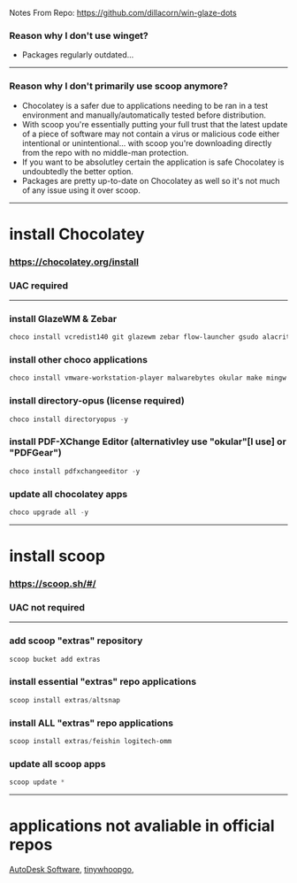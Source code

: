 Notes From Repo: https://github.com/dillacorn/win-glaze-dots

### Reason why I don't use winget? 

- Packages regularly outdated...

---

### Reason why I don't primarily use scoop anymore?

- Chocolatey is a safer due to applications needing to be ran in a test environment and manually/automatically tested before distribution.
- With scoop you're essentially putting your full trust that the latest update of a piece of software may not contain a virus or malicious code either intentional or unintentional... with scoop you're downloading directly from the repo with no middle-man protection.
- If you want to be absolutley certain the application is safe Chocolatey is undoubtedly the better option.
- Packages are pretty up-to-date on Chocolatey as well so it's not much of any issue using it over scoop.

---

# install Chocolatey
### https://chocolatey.org/install
### UAC required

---

### install GlazeWM & Zebar
```powershell
choco install vcredist140 git glazewm zebar flow-launcher gsudo alacritty flameshot powertoys eartrumpet winspy wingetui -y
```

### install other choco applications
```powershell
choco install vmware-workstation-player malwarebytes okular make mingw curl fastfetch micro nircmd flac 7zip notepadplusplus cura-new telegram dorion ungoogled-chromium librewolf ddu keepassxc bitwarden teamviewer sunshine moonlight ventoy everything mpv vlc krita hwmonitor qimgv filezilla winscp shotcut gimp qbittorrent localsend ccleaner screentogif spotify betaflight-configurator obs-studio obs-ndi steam epicgameslauncher itch wireguard mullvad-app files -y
```

### install directory-opus (license required) 
```powershell
choco install directoryopus -y
```

### install PDF-XChange Editor (alternativley use "okular"[**I use**] or "PDFGear")
```powershell
choco install pdfxchangeeditor -y
```

### update all chocolatey apps
```powershell
choco upgrade all -y
```

---

# install scoop
### https://scoop.sh/#/
### UAC not required

---

### add scoop "extras" repository
```powershell
scoop bucket add extras
```

### install essential "extras" repo applications
```powershell
scoop install extras/altsnap
```

### install ALL "extras" repo applications
```powershell
scoop install extras/feishin logitech-omm
```

### update all scoop apps
```powershell
scoop update *
```

---

# applications not avaliable in official repos
[AutoDesk Software](https://manage.autodesk.com/login?t=/products), [tinywhoopgo](https://tinywhoopgo.com/),
